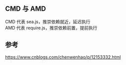 ## CMD 与 AMD
CMD 代表 sea.js，推崇依赖就近，延迟执行  
AMD 代表 require.js，推崇依赖前置，提前执行

## 参考
https://www.cnblogs.com/chenwenhao/p/12153332.html